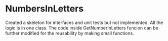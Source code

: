 # NumbersInLetters
Created a skeleton for interfaces and unit tests but not implemented.
All the logic is in one class. 
The code inside GetNumberInLetters funcion can be further modified for the reusability by making small functions.

